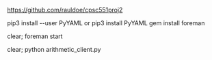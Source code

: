 https://github.com/rauldoe/cpsc551proj2 


pip3 install --user PyYAML
or 
pip3 install PyYAML
gem install foreman

clear; foreman start

clear; python arithmetic_client.py
